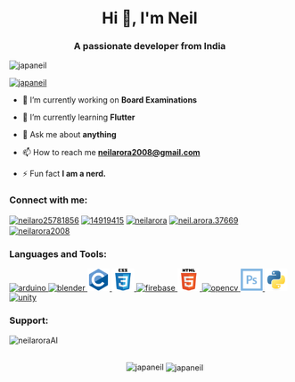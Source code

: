 <h1 align="center">Hi 👋, I'm Neil</h1>
<h3 align="center">A passionate developer from India</h3>

<p align="left"> <img src="https://komarev.com/ghpvc/?username=japaneil&label=Profile%20views&color=0e75b6&style=flat" alt="japaneil" /> </p>

<p align="left"> <a href="https://github.com/ryo-ma/github-profile-trophy"><img src="https://github-profile-trophy.vercel.app/?username=japaneil" alt="japaneil" /></a> </p>

- 🔭 I’m currently working on **Board Examinations**

- 🌱 I’m currently learning **Flutter**

- 💬 Ask me about **anything**

- 📫 How to reach me **neilarora2008@gmail.com**

- ⚡ Fun fact **I am a nerd.**

<h3 align="left">Connect with me:</h3>
<p align="left">
<a href="https://twitter.com/neilaro25781856" target="blank"><img align="center" src="https://raw.githubusercontent.com/rahuldkjain/github-profile-readme-generator/master/src/images/icons/Social/twitter.svg" alt="neilaro25781856" height="30" width="40" /></a>
<a href="https://stackoverflow.com/users/14919415" target="blank"><img align="center" src="https://raw.githubusercontent.com/rahuldkjain/github-profile-readme-generator/master/src/images/icons/Social/stack-overflow.svg" alt="14919415" height="30" width="40" /></a>
<a href="https://kaggle.com/neilarora" target="blank"><img align="center" src="https://raw.githubusercontent.com/rahuldkjain/github-profile-readme-generator/master/src/images/icons/Social/kaggle.svg" alt="neilarora" height="30" width="40" /></a>
<a href="https://fb.com/neil.arora.37669" target="blank"><img align="center" src="https://raw.githubusercontent.com/rahuldkjain/github-profile-readme-generator/master/src/images/icons/Social/facebook.svg" alt="neil.arora.37669" height="30" width="40" /></a>
<a href="https://instagram.com/neilarora2008" target="blank"><img align="center" src="https://raw.githubusercontent.com/rahuldkjain/github-profile-readme-generator/master/src/images/icons/Social/instagram.svg" alt="neilarora2008" height="30" width="40" /></a>
</p>

<h3 align="left">Languages and Tools:</h3>
<p align="left"> <a href="https://www.arduino.cc/" target="_blank" rel="noreferrer"> <img src="https://cdn.worldvectorlogo.com/logos/arduino-1.svg" alt="arduino" width="40" height="40"/> </a> <a href="https://www.blender.org/" target="_blank" rel="noreferrer"> <img src="https://download.blender.org/branding/community/blender_community_badge_white.svg" alt="blender" width="40" height="40"/> </a> <a href="https://www.cprogramming.com/" target="_blank" rel="noreferrer"> <img src="https://raw.githubusercontent.com/devicons/devicon/master/icons/c/c-original.svg" alt="c" width="40" height="40"/> </a> <a href="https://www.w3schools.com/css/" target="_blank" rel="noreferrer"> <img src="https://raw.githubusercontent.com/devicons/devicon/master/icons/css3/css3-original-wordmark.svg" alt="css3" width="40" height="40"/> </a> <a href="https://firebase.google.com/" target="_blank" rel="noreferrer"> <img src="https://www.vectorlogo.zone/logos/firebase/firebase-icon.svg" alt="firebase" width="40" height="40"/> </a> <a href="https://www.w3.org/html/" target="_blank" rel="noreferrer"> <img src="https://raw.githubusercontent.com/devicons/devicon/master/icons/html5/html5-original-wordmark.svg" alt="html5" width="40" height="40"/> </a> <a href="https://opencv.org/" target="_blank" rel="noreferrer"> <img src="https://www.vectorlogo.zone/logos/opencv/opencv-icon.svg" alt="opencv" width="40" height="40"/> </a> <a href="https://www.photoshop.com/en" target="_blank" rel="noreferrer"> <img src="https://raw.githubusercontent.com/devicons/devicon/master/icons/photoshop/photoshop-line.svg" alt="photoshop" width="40" height="40"/> </a> <a href="https://www.python.org" target="_blank" rel="noreferrer"> <img src="https://raw.githubusercontent.com/devicons/devicon/master/icons/python/python-original.svg" alt="python" width="40" height="40"/> </a> <a href="https://unity.com/" target="_blank" rel="noreferrer"> <img src="https://www.vectorlogo.zone/logos/unity3d/unity3d-icon.svg" alt="unity" width="40" height="40"/> </a> </p>

<h3 align="left">Support:</h3>
<p><a href="https://www.buymeacoffee.com/neilaroraAI"> <img align="left" src="https://cdn.buymeacoffee.com/buttons/v2/default-yellow.png" height="50" width="210" alt="neilaroraAI" /></a></p><br><br>

<p><img align="left" src="https://github-readme-stats.vercel.app/api/top-langs?username=japaneil&show_icons=true&locale=en&layout=compact" alt="japaneil" /></p>

<p>&nbsp;<img align="center" src="https://github-readme-stats.vercel.app/api?username=japaneil&show_icons=true&locale=en" alt="japaneil" /></p>
